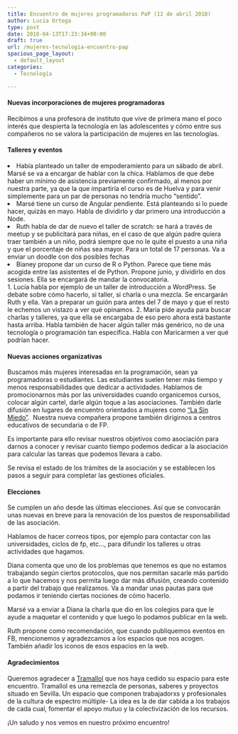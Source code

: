 ```yaml
---
title: Encuentro de mujeres programadoras PaP (12 de abril 2018)
author: Lucía Ortega
type: post
date: 2018-04-13T17:23:34+00:00
draft: true
url: /mujeres-tecnologia-encuentro-pap
spacious_page_layout:
  - default_layout
categories:
  - Tecnología

---
```

#### Nuevas incorporaciones de mujeres programadoras

<span style="font-weight: 400;">Recibimos a una profesora de instituto que vive de primera mano el poco interés que despierta la tecnología en las adolescentes y cómo entre sus compañeros no se valora la participación de mujeres en las tecnologías. </span>

#### Talleres y eventos

<li style="font-weight: 400;">
  <span style="font-weight: 400;">Había planteado un taller de empoderamiento para un sábado de abril. Marsé se va a encargar de hablar con la chica. Hablamos de que debe haber un mínimo de asistencia previamente confirmado, al menos por nuestra parte, ya que la que impartiría el curso es de Huelva y para venir simplemente para un par de personas no tendría mucho “sentido”.</span>
</li>
<li style="font-weight: 400;">
  <span style="font-weight: 400;">Marsé tiene un curso de Angular pendiente. Está planteando si lo puede hacer, quizás en mayo. Habla de dividirlo y dar primero una introducción a Node.</span>
</li>
<li style="font-weight: 400;">
  <span style="font-weight: 400;">Ruth habla de dar de nuevo el taller de scratch: se hará a través de meetup y se publicitará para niñas, en el caso de que algún padre quiera traer también a un niño, podrá siempre que no le quite el puesto a una niña y que el porcentaje de niñas sea mayor. Para un total de 17 personas. Va a enviar un doodle con dos posibles fechas</span>
</li>
<li style="font-weight: 400;">
  <span style="font-weight: 400;">Bianey propone dar un curso de R o Python. Parece que tiene más acogida entre las asistentes el de Python. Propone junio, y dividirlo en dos sesiones. Ella se encargará de mandar la convocatoria.</span>
</li>
  1. <span style="font-weight: 400;">Lucía habla por ejemplo de un taller de introducción a WordPress. Se debate sobre cómo hacerlo, si taller, si charla o una mezcla. Se encargarán Ruth y ella. Van a preparar un guión para antes del 7 de mayo y que el resto le echemos un vistazo a ver qué opinamos.</span>
  2. <span style="font-weight: 400;">María pide ayuda para buscar charlas y talleres, ya que ella se encargaba de eso pero ahora está bastante hasta arriba. Habla también de hacer algún taller más genérico, no de una tecnología o programación tan específica. Habla con Maricarmen a ver qué podrían hacer.</span>

#### Nuevas acciones organizativas

<span style="font-weight: 400;">Buscamos más mujeres interesadas en la programación, sean ya programadoras o estudiantes. Las estudiantes suelen tener más tiempo y menos responsabilidades que dedicar a actividades. H</span>ablamos de promocionarnos más por las universidades cuando organicemos cursos, colocar algún cartel, darle algún toque a las asociaciones. También darle difusión en lugares de encuentro orientados a mujeres como [“La Sin Miedo”][1].  Nuestra nueva compañera propone también dirigirnos a centros educativos de secundaria o de FP.

Es importante para ello revisar nuestros objetivos como asociación para darnos a conocer y revisar cuanto tiempo podemos dedicar a la asociación para calcular las tareas que podemos llevara a cabo.

Se revisa el estado de los trámites de la asociación y se establecen los pasos a seguir para completar las gestiones oficiales.

#### Elecciones

Se cumplen un año desde las últimas elecciones. Así que se convocarán unas nuevas en breve para la renovación de los puestos de responsabilidad de las asociación.

Hablamos de hacer correos tipos, por ejemplo para contactar con las universidades, ciclos de fp, etc…, para difundir los talleres u otras actividades que hagamos.

<span style="font-weight: 400;">Diana comenta que uno de los problemas que tenemos es que no estamos trabajando según ciertos protocolos, que nos permitan sacarle más partido a lo que hacemos y nos permita luego dar más difusión, creando contenido a partir del trabajo que realizamos. Va a mandar unas pautas para que podamos ir teniendo ciertas nociones de cómo hacerlo.</span>

<span style="font-weight: 400;">Marsé va a enviar a Diana la charla que dio en los colegios para que le ayude a maquetar el contenido y que luego lo podamos publicar en la web.</span>

<span style="font-weight: 400;">Ruth propone como recomendación, que cuando publiquemos eventos en FB, mencionemos y agradezcamos a los espacios que nos acogen. También añadir los iconos de esos espacios en la web.</span>

#### Agradecimientos

<span style="font-weight: 400;">Queremos agradecer a <a href="http://www.tramallol.cc/" target="_blank" rel="noopener">Tramallol</a> que nos haya cedido su espacio para este encuentro. Tramallol es una remezcla de personas, saberes y proyectos situado en Sevilla. Un espacio que componen trabajadorxs y profesionales de la cultura de espectro múltiple- La idea es la de dar cabida a los trabajos de cada cual, fomentar el apoyo mutuo y la colectivización de los recursos.</span>

¡Un saludo y nos vemos en nuestro próximo encuentro!

 [1]: http://www.lasinmiedo.com/seamos
